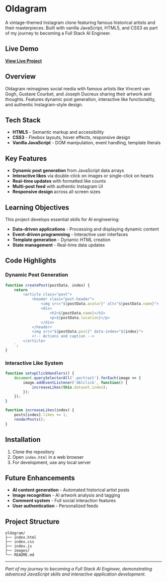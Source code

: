 # Oldagram

A vintage-themed Instagram clone featuring famous historical artists and their masterpieces. Built with vanilla JavaScript, HTML5, and CSS3 as part of my journey to becoming a Full Stack AI Engineer.

## Live Demo

**[View Live Project](https://oldagram-pl.netlify.app/)**

## Overview

Oldagram reimagines social media with famous artists like Vincent van Gogh, Gustave Courbet, and Joseph Ducreux sharing their artwork and thoughts. Features dynamic post generation, interactive like functionality, and authentic Instagram-style design.

## Tech Stack

- **HTML5** - Semantic markup and accessibility
- **CSS3** - Flexbox layouts, hover effects, responsive design
- **Vanilla JavaScript** - DOM manipulation, event handling, template literals

## Key Features

- **Dynamic post generation** from JavaScript data arrays
- **Interactive likes** via double-click on images or single-click on hearts
- **Real-time updates** with formatted like counts
- **Multi-post feed** with authentic Instagram UI
- **Responsive design** across all screen sizes

## Learning Objectives

This project develops essential skills for AI engineering:

- **Data-driven applications** - Processing and displaying dynamic content
- **Event-driven programming** - Interactive user interfaces
- **Template generation** - Dynamic HTML creation
- **State management** - Real-time data updates

## Code Highlights

### Dynamic Post Generation
```javascript
function createPost(postData, index) {
    return `
        <article class="post">
            <header class="post-header">
                <img src="${postData.avatar}" alt="${postData.name}">
                <div>
                    <h2>${postData.name}</h2>
                    <p>${postData.location}</p>
                </div>
            </header>
            <img src="${postData.post}" data-index="${index}">
            <!-- Actions and caption -->
        </article>
    `;
}
```

### Interactive Like System
```javascript
function setupClickHandlers() {
    document.querySelectorAll('.portrait').forEach(image => {
        image.addEventListener('dblclick', function() {
            increaseLikes(this.dataset.index);
        });
    });
}

function increaseLikes(index) {
    posts[index].likes += 1;
    renderPosts();
}
```

## Installation

1. Clone the repository
2. Open `index.html` in a web browser
3. For development, use any local server

## Future Enhancements

- **AI content generation** - Automated historical artist posts
- **Image recognition** - AI artwork analysis and tagging
- **Comment system** - Full social interaction features
- **User authentication** - Personalized feeds

## Project Structure

```
oldagram/
├── index.html
├── index.css
├── index.js
├── images/
└── README.md
```

---

*Part of my journey to becoming a Full Stack AI Engineer, demonstrating advanced JavaScript skills and interactive application development.*